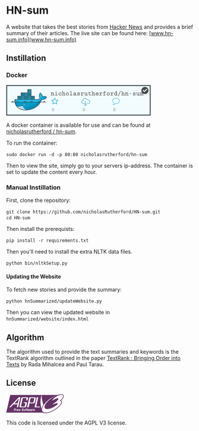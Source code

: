 # HN-sum
A website that takes the best stories from [Hacker News](https://news.ycombinator.com/)
and provides a brief summary of their articles. The live site can be found here:
[www.hn-sum.info](www.hn-sum.info)

## Instillation
### Docker
![Docker Badge](/docs/docker-badge.png)

A docker container is available for use and can be found at
[nicholasrutherford / hn-sum](https://registry.hub.docker.com/u/nicholasrutherford/hn-sum/).

To run the container:

    sudo docker run -d -p 80:80 nicholasrutherford/hn-sum

Then to view the site, simply go to your servers ip-address. The container is
set to update the content every hour.

### Manual Instillation
First, clone the repository:

    git clone https://github.com/nicholasRutherford/HN-sum.git
    cd HN-sum

Then install the prerequists:

    pip install -r requirements.txt

Then you'll need to install the extra NLTK data files.

    python bin/nltkSetup.py

#### Updating the Website
To fetch new stories and provide the summary:

    python hnSummarized/updateWebsite.py

 Then you can view the updated website in `hnSummarized/website/index.html`

## Algorithm
The algorithm used to provide the text summaries and keywords is the TextRank
algorithm outlined in the paper
[TextRank : Bringing Order into Texts](http://web.eecs.umich.edu/~mihalcea/papers/mihalcea.emnlp04.pdf) by
Rada Mihalcea and Paul Tarau.

## License
![AGPL V3 logo](/docs/agplv3.png)

This code is licensed under the AGPL V3 license.
